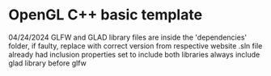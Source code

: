 # OpenGL C++ basic template
04/24/2024 GLFW and GLAD library files are inside the 'dependencies' folder, if faulty, replace with correct version from respective website .sln file already had inclusion properties set to include both libraries always include glad library before glfw